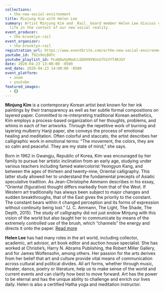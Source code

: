 ```yaml
---
collections:
  - the-new-social-environment
title: Minjung Kim with Helen Lee
summary: Artist Minjung Kim and _Rail_ board member Helen Lee discuss creative
  life in the context of our new social reality.
event_producer:
  - the-brooklyn-rail
event_organizer:
  - the-brooklyn-rail
registration_url: https://www.eventbrite.com/e/the-new-social-environment-28-minjung-kim-tickets-102721909998#
youtube_id: f92s9oLBOYc
youtube_playlist_id: PLmQDwVpMadcLGDOX9VN3sGTh2VYT4RJGY
date: 2020-04-23 13:00:00 -0500
end_date: 2020-04-23 14:00:00 -0500
event_platform:
  - zoom
  - youtube
featured_images:
  - {}
---
```



**Minjung Kim** is a contemporary Korean artist best known for her ink paintings by their transparency as well as her subtle formal compositions on layered paper. Committed to re-interpreting traditional Korean aesthetics, Kim employs a process-based organization of her thoughts, problems, and whims in each of her artworks. Through the repetitive work of burning and layering mulberry Hanji paper, she conveys the process of emotional healing and meditation. Often colorful and staccato, the artist describes her calligraphic work in emotional terms: “The movement, the colors, they are so calm and peaceful. They are my state of mind,” she says.

Born in 1962 in Gwangju, Republic of Korea, Kim was encouraged by her family to pursue her artistic inclination from an early age, studying under various teachers including famed watercolorist Yeongyun Kang, and between the ages of thirteen and twenty-nine, Oriental calligraphy. This latter study allowed her to understand the fundamental precepts of Asiatic speculative tradition. As Jean-Christophe Ammann describes in his essay, “Oriental (figurative) thought differs markedly from that of the West. If Western art traditionally has always been subject to major changes and sudden breakthroughs, that of the East gives the priority to the constant. The constant bears within it changed perception and its forms of expression without continuity being lost.” (J. C. Ammann, The Light, The Shade, The Depth, 2015). The study of calligraphy did not just endow Minjung with this vision of the world but also taught her to communicate by means of the extremely controlled use of the brush, which “channels” the energy and directs it onto the paper. [Read more](http://www.minjung-kim.com/About)



**Helen Lee** has had many roles in the art world, including collector, academic, art advisor, art book editor and auction house specialist. She has worked at Christie’s, Harry N. Abrams Publishing, the Robert Miller Gallery, and for James Wolfensohn, among others. Her passion for the arts derives from her belief that art and culture provide vital means of communication across cultural and political divides. All art forms, whether through music, theater, dance, poetry or literature, help us to make sense of the world and current events and can clarify how best to move forward. Art has the power to be eternal and has the unique ability to challenge and enrich our lives daily. Helen is also a certified Hatha yoga and meditation instructor.